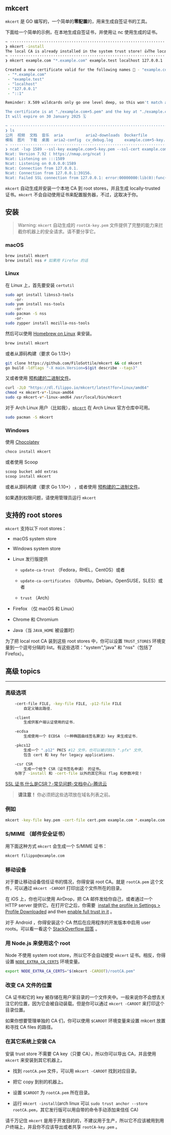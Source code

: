 ## mkcert

`mkcert` 是 GO 编写的，一个简单的**零配置**的，用来生成自签证书的工具。

下面给一个简单的示例，在本地生成自签证书，并使用让 nc 使用生成的证书。

```zsh
~ ·········································································································································  10:46:25
❯ mkcert -install
The local CA is already installed in the system trust store! 👍The local CA is already installed in the Firefox and/or Chrome/Chromium trust store! 👍
~ ·········································································································································  10:46:34
❯ mkcert example.com "*.example.com" example.test localhost 127.0.0.1 ::1

Created a new certificate valid for the following names 📜 - "example.com"
 - "*.example.com"
 - "example.test"
 - "localhost"
 - "127.0.0.1"
 - "::1"

Reminder: X.509 wildcards only go one level deep, so this won't match a.b.example.com ℹ️

The certificate is at "./example.com+5.pem" and the key at "./example.com+5-key.pem" ✅
It will expire on 30 January 2025 🗓

~ ·········································································································································  10:47:37
❯ ls             
公共  视频  文档  音乐  aria          aria2-downloads  Dockerfile             example.com+5.pem  GOPATH  minio-binaries  nowip_hosts.txt  tech_backend.jar
模板  图片  下载  桌面  aria2-config  cv_debug.log     example.com+5-key.pem  go                 math    navicat_reset   src
~ ·········································································································································  10:47:55
❯ ncat -lvp 1589 --ssl-key example.com+5-key.pem --ssl-cert example.com+5.pem 
Ncat: Version 7.92 ( https://nmap.org/ncat )
Ncat: Listening on :::1589
Ncat: Listening on 0.0.0.0:1589
Ncat: Connection from 127.0.0.1.
Ncat: Connection from 127.0.0.1:39156.
Ncat: Failed SSL connection from 127.0.0.1: error:00000000:lib(0):func(0):reason(0)
```

`mkcert`  自动生成并安装一个本地 CA 到 root stores，并且生成 locally-trusted 证书。`mkcert` 不会自动使用证书来配置服务器，不过，这取决于你。

## 安装

> Warning: `mkcert`  自动生成的 `rootCA-key.pem` 文件提供了完整的能力来拦截你机器上的安全请求。请不要分享它。 

### macOS

```zsh
brew install mkcert
brew install nss # 如果用 Firefox 的话
```

### Linux

在 Linux 上，首先要安装 `certutil`

```zsh
sudo apt install libnss3-tools
    -or-
sudo yum install nss-tools
    -or-
sudo pacman -S nss
    -or-
sudo zypper install mozilla-nss-tools
```

然后可以使用 [Homebrew on Linux](https://docs.brew.sh/Homebrew-on-Linux) 来安装。

```zsh
brew install mkcert
```

或者从源码构建（要求 Go 1.13+）

```zsh
git clone https://github.com/FiloSottile/mkcert && cd mkcert
go build -ldflags "-X main.Version=$(git describe --tags)"
```

又或者使用 [预构建的二进制文件](https://github.com/FiloSottile/mkcert/releases)。

```zsh
curl -JLO "https://dl.filippo.io/mkcert/latest?for=linux/amd64"
chmod +x mkcert-v*-linux-amd64
sudo cp mkcert-v*-linux-amd64 /usr/local/bin/mkcert
```

对于 Arch Linux 用户（比如我），[`mkcert`](https://www.archlinux.org/packages/community/x86_64/mkcert/) 在 Arch Linux 官方仓库中可用。

```zsh
sudo pacman -S mkcert
```

### Windows

使用 [Chocolatey](https://chocolatey.org/)

```zsh
choco install mkcert
```

或者使用 Scoop

```zsh
scoop bucket add extras
scoop install mkcert
```

或者从源码构建（要求 Go 1.10+） ，或者使用 [预构建的二进制文件](https://github.com/FiloSottile/mkcert/releases)。

如果遇到权限问题，请使用管理员运行 `mkcert`

## 支持的 root stores

`mkcert` 支持以下 root stores：

* macOS system store

* Windows system store

* Linux 发行版提供
  
  * `update-ca-trust` （Fedora，RHEL，CentOS）或者
  
  * `update-ca-certificates` （Ubuntu，Debian，OpenSUSE，SLES）或者
  
  * `trust` （Arch）

* Firefox （仅 macOS 和 Linux）

* Chrome 和 Chromium

* Java（当 `JAVA_HOME` 被设置时）

为了把 local root CA 装到这些 root stores 中，你可以设置 `TRUST_STORES` 环境变量到一个逗号分隔的 list。有这些选项："system","java" 和 "nss"（包括了 Firefox）。

## 高级 topics

---

### 高级选项

```zsh
    -cert-file FILE, -key-file FILE, -p12-file FILE
        自定义输出路径.

    -client
        生成供客户端认证使用的证书.

    -ecdsa
        生成使用一个 ECDSA （一种椭圆曲线签名算法）key 来生成证书.

    -pkcs12
        生成一个 ".p12" PKCS #12 文件，也可以被识别为 ".pfx" 文件,
        包含 cert 和 key for legacy applications.

    -csr CSR
        生成一个给予 CSR（证书签名申请） 的证书。
    与除了 -install 和 -cert-file 以外的其它所以 flag 和参数冲突！
```

[SSL 证书 什么是CSR？-常见问题-文档中心-腾讯云](https://cloud.tencent.com/document/product/400/5367)

> **请注意！** 你必须把这些选项放在域名列表之前。

### 例如

```zsh
mkcert -key-file key.pem -cert-file cert.pem example.com *.example.com
```

### S/MIME （邮件安全证书）

用下面这种方式 `mkcert` 会生成一个 S/MIME 证书：

```zsh
mkcert filippo@example.com
```

### 移动设备

对于要让移动设备信任证书的情况，你得安装 root CA。就是 `rootCA.pem` 这个文件，可以通过 `mkcert -CAROOT` 打印出这个文件所在的目录。

在 iOS 上，你也可以使用 AirDrop，把 CA 邮件发给你自己，或者通过一个 HTTP server 提供它。在打开它之后，你需要  [install the profile in Settings > Profile Downloaded](https://github.com/FiloSottile/mkcert/issues/233#issuecomment-690110809) and then [enable full trust in it](https://support.apple.com/en-nz/HT204477) 。

对于 Android ，你得安装这个 CA 然后在应用程序的开发版本中启用 user roots。可以看一看这个 [StackOverflow 回答](https://stackoverflow.com/a/22040887/749014) 。

### 用 Node.js 来使用这个 root

Node 不使用 system root store，所以它不会自动接受 `mkcert` 证书。相反，你得设置 [`NODE_EXTRA_CA_CERTS`](https://nodejs.org/api/cli.html#cli_node_extra_ca_certs_file) 环境变量。

```zsh
export NODE_EXTRA_CA_CERTS="$(mkcert -CAROOT)/rootCA.pem"
```

### 改变 CA 文件的位置

CA 证书和它的 key 被存储在用户家目录的一个文件夹中。一般来说你不会想去关注它的位置，因为它会被自动装载。但是你可以通过 `mkcert -CAROOT` 来打印这个目录位置。

如果你想要管理单独的 CA 们，你可以使用 `$CAROOT` 环境变量来设置 mkcert 放置和寻找 CA files 的路径。

### 在其它系统上安装 CA

安装 trust store 不需要 CA key（只要 CA），所以你可以导出 CA，并且使用 `mkcert` 来安装到其它机器上。

* 找到 `rootCA.pem` 文件，可以用 `mkcert -CAROOT` 找到对应目录。

* 把它 copy 到别的机器上。

* 设置 `$CAROOT` 为 `rootCA.pem` 所在目录。

* 运行 `mkcert -install`(arch linux 可以 `sudo trust anchor --store rootCA.pem`，其它发行版可以用自带的命令手动添加来信任 CA)

请千万记住 `mkcert` 是用于开发目的的，不建议用于生产，所以它不应该被用到用户终端上，并且你不应该导出或者共享 `rootCA-key.pem` 。
